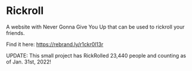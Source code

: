 # Rickroll
A website with Never Gonna Give You Up that can be used to rickroll your friends.

Find it here: https://rebrand.ly/r1ckr0l13r

UPDATE: This small project has RickRolled 23,440 people and counting as of Jan. 31st, 2022!
